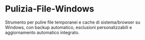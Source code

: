 # Pulizia-File-Windows
Strumento per pulire file temporanei e cache di sistema/browser su Windows, con backup automatico, esclusioni personalizzabili e aggiornamento automatico integrato.
